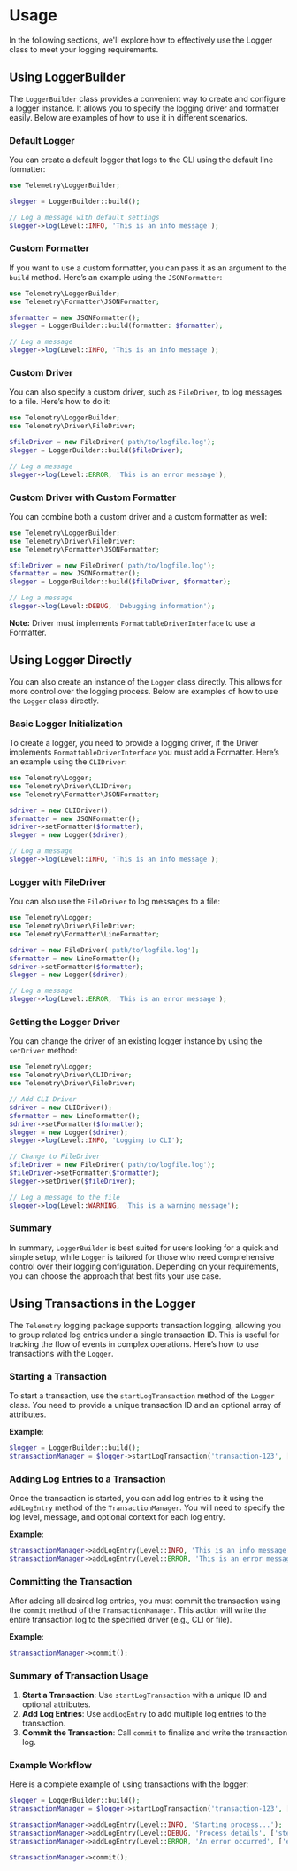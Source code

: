 # Usage

In the following sections, we'll explore how to effectively use the Logger class to meet your logging requirements.

## Using LoggerBuilder

The `LoggerBuilder` class provides a convenient way to create and configure a logger instance. It allows you to specify the logging driver and formatter easily. Below are examples of how to use it in different scenarios.

### Default Logger

You can create a default logger that logs to the CLI using the default line formatter:

```php
use Telemetry\LoggerBuilder;

$logger = LoggerBuilder::build();

// Log a message with default settings
$logger->log(Level::INFO, 'This is an info message');
```

### Custom Formatter

If you want to use a custom formatter, you can pass it as an argument to the `build` method. Here’s an example using the `JSONFormatter`:

```php
use Telemetry\LoggerBuilder;
use Telemetry\Formatter\JSONFormatter;

$formatter = new JSONFormatter();
$logger = LoggerBuilder::build(formatter: $formatter);

// Log a message
$logger->log(Level::INFO, 'This is an info message');
```

### Custom Driver

You can also specify a custom driver, such as `FileDriver`, to log messages to a file. Here’s how to do it:

```php
use Telemetry\LoggerBuilder;
use Telemetry\Driver\FileDriver;

$fileDriver = new FileDriver('path/to/logfile.log');
$logger = LoggerBuilder::build($fileDriver);

// Log a message
$logger->log(Level::ERROR, 'This is an error message');
```

### Custom Driver with Custom Formatter

You can combine both a custom driver and a custom formatter as well:

```php
use Telemetry\LoggerBuilder;
use Telemetry\Driver\FileDriver;
use Telemetry\Formatter\JSONFormatter;

$fileDriver = new FileDriver('path/to/logfile.log');
$formatter = new JSONFormatter();
$logger = LoggerBuilder::build($fileDriver, $formatter);

// Log a message
$logger->log(Level::DEBUG, 'Debugging information');
```

__Note:__ Driver must implements `FormattableDriverInterface` to use a Formatter.

## Using Logger Directly

You can also create an instance of the `Logger` class directly. This allows for more control over the logging process. Below are examples of how to use the `Logger` class directly.

### Basic Logger Initialization

To create a logger, you need to provide a logging driver, if the Driver implements `FormattableDriverInterface` you must add a Formatter. Here’s an example using the `CLIDriver`:

```php
use Telemetry\Logger;
use Telemetry\Driver\CLIDriver;
use Telemetry\Formatter\JSONFormatter;

$driver = new CLIDriver();
$formatter = new JSONFormatter();
$driver->setFormatter($formatter);
$logger = new Logger($driver);

// Log a message
$logger->log(Level::INFO, 'This is an info message');
```

### Logger with FileDriver

You can also use the `FileDriver` to log messages to a file:

```php
use Telemetry\Logger;
use Telemetry\Driver\FileDriver;
use Telemetry\Formatter\LineFormatter;

$driver = new FileDriver('path/to/logfile.log');
$formatter = new LineFormatter();
$driver->setFormatter($formatter);
$logger = new Logger($driver);

// Log a message
$logger->log(Level::ERROR, 'This is an error message');
```

### Setting the Logger Driver

You can change the driver of an existing logger instance by using the `setDriver` method:

```php
use Telemetry\Logger;
use Telemetry\Driver\CLIDriver;
use Telemetry\Driver\FileDriver;

// Add CLI Driver
$driver = new CLIDriver();
$formatter = new LineFormatter();
$driver->setFormatter($formatter);
$logger = new Logger($driver);
$logger->log(Level::INFO, 'Logging to CLI');

// Change to FileDriver
$fileDriver = new FileDriver('path/to/logfile.log');
$fileDriver->setFormatter($formatter);
$logger->setDriver($fileDriver);

// Log a message to the file
$logger->log(Level::WARNING, 'This is a warning message');
```
### Summary
In summary, `LoggerBuilder` is best suited for users looking for a quick and simple setup, while `Logger` is tailored for those who need comprehensive control over their logging configuration. Depending on your requirements, you can choose the approach that best fits your use case.

## Using Transactions in the Logger

The `Telemetry` logging package supports transaction logging, allowing you to group related log entries under a single transaction ID. This is useful for tracking the flow of events in complex operations. Here’s how to use transactions with the `Logger`.

### Starting a Transaction

To start a transaction, use the `startLogTransaction` method of the `Logger` class. You need to provide a unique transaction ID and an optional array of attributes.

**Example**:

```php
$logger = LoggerBuilder::build();
$transactionManager = $logger->startLogTransaction('transaction-123', ['user_id' => 1]);
```

### Adding Log Entries to a Transaction

Once the transaction is started, you can add log entries to it using the `addLogEntry` method of the `TransactionManager`. You will need to specify the log level, message, and optional context for each log entry.

**Example**:

```php
$transactionManager->addLogEntry(Level::INFO, 'This is an info message');
$transactionManager->addLogEntry(Level::ERROR, 'This is an error message', ['error_code' => 404]);
```

### Committing the Transaction

After adding all desired log entries, you must commit the transaction using the `commit` method of the `TransactionManager`. This action will write the entire transaction log to the specified driver (e.g., CLI or file).

**Example**:

```php
$transactionManager->commit();
```

### Summary of Transaction Usage

1. **Start a Transaction**: Use `startLogTransaction` with a unique ID and optional attributes.
2. **Add Log Entries**: Use `addLogEntry` to add multiple log entries to the transaction.
3. **Commit the Transaction**: Call `commit` to finalize and write the transaction log.

### Example Workflow

Here is a complete example of using transactions with the logger:

```php
$logger = LoggerBuilder::build();
$transactionManager = $logger->startLogTransaction('transaction-123', ['user_id' => 1]);

$transactionManager->addLogEntry(Level::INFO, 'Starting process...');
$transactionManager->addLogEntry(Level::DEBUG, 'Process details', ['step' => 1]);
$transactionManager->addLogEntry(Level::ERROR, 'An error occurred', ['error_code' => 404]);

$transactionManager->commit();
```